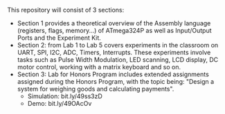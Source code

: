 This repository will consist of 3 sections: 
- Section 1 provides a theoretical overview of the Assembly language (registers, flags, memory...) of ATmega324P as well as Input/Output Ports and the Experiment Kit.
- Section 2: from Lab 1 to Lab 5 covers experiments in the classroom on UART, SPI, I2C, ADC, Timers, Interrupts. These experiments involve tasks such as Pulse Width Modulation, LED scanning, LCD display, DC motor control, working with a matrix keyboard and so on.
- Section 3: Lab for Honors Program includes extended assignments assigned during the Honors Program, with the topic being: "Design a system for weighing goods and calculating payments".
  + Simulation: bit.ly/49ss3zD
  + Demo: bit.ly/49OAcOv
